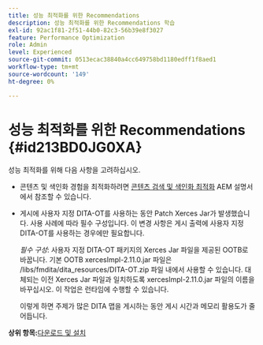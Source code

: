 ```yaml
---
title: 성능 최적화를 위한 Recommendations
description: 성능 최적화를 위한 Recommendations 학습
exl-id: 92ac1f81-2f51-44b0-82c3-56b39e8f3027
feature: Performance Optimization
role: Admin
level: Experienced
source-git-commit: 0513ecac38840a4cc649758bd1180edff1f8aed1
workflow-type: tm+mt
source-wordcount: '149'
ht-degree: 0%

---
```


# 성능 최적화를 위한 Recommendations {#id213BD0JG0XA}

성능 최적화를 위해 다음 사항을 고려하십시오.

- 콘텐츠 및 색인화 경험을 최적화하려면 [콘텐츠 검색 및 색인화 최적화](https://experienceleague.adobe.com/docs/experience-manager-cloud-service/operations/indexing.html) AEM 설명서에서 참조할 수 있습니다.

- 게시에 사용자 지정 DITA-OT를 사용하는 동안 Patch Xerces Jar가 발생했습니다. 사용 사례에 따라 필수 구성입니다. 이 변경 사항은 게시 출력에 사용자 지정 DITA-OT를 사용하는 경우에만 필요합니다.

  *필수 구성*: 사용자 지정 DITA-OT 패키지의 Xerces Jar 파일을 제공된 OOTB로 바꿉니다. 기본 OOTB xercesImpl-2.11.0.jar 파일은 /libs/fmdita/dita\_resources/DITA-OT.zip 파일 내에서 사용할 수 있습니다. 대체되는 이전 Xerces Jar 파일과 일치하도록 xercesImpl-2.11.0.jar 파일의 이름을 바꾸십시오. 이 작업은 런타임에 수행할 수 있습니다.

  이렇게 하면 주제가 많은 DITA 맵을 게시하는 동안 게시 시간과 메모리 활용도가 줄어듭니다.


**상위 항목:**[&#x200B;다운로드 및 설치](download-install.md)
